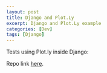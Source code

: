 ```yaml
---
layout: post
title: Django and Plot.Ly
excerpt: Django and Plot.Ly example
categories: [Dev]
tags: [Django]
---
```


Tests using Plot.ly inside Django:

Repo link [here](https://github.com/ricleal/DjangoPlotLy).
